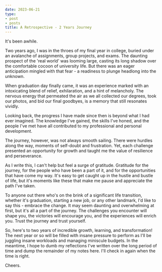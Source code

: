 ```yaml
---
date: 2023-06-21
type:
- post
- posts
title: A Retrospective - 2 Years Journey
---
```


It's been awhile.

Two years ago, I was in the throes of my final year in college, buried under an avalanche of assignments, group projects, and exams. The daunting prospect of the 'real world' was looming large, casting its long shadow over the comfortable cocoon of university life. But there was an eager anticipation mingled with that fear - a readiness to plunge headlong into the unknown.

When graduation day finally came, it was an experience marked with an intoxicating blend of relief, exhilaration, and a hint of melancholy. The nervous energy that permeated the air as we all collected our degrees, took our photos, and bid our final goodbyes, is a memory that still resonates vividly.

Looking back, the progress I have made since then is beyond what I had ever imagined. The knowledge I've gained, the skills I've honed, and the people I've met have all contributed to my professional and personal development.

The journey, however, was not always smooth sailing. There were hurdles along the way, moments of self-doubt and frustration. Yet, each challenge presented an opportunity for growth and taught me the value of resilience and perseverance. 

As I write this, I can't help but feel a surge of gratitude. Gratitude for the journey, for the people who have been a part of it, and for the opportunities that have come my way. It's easy to get caught up in the hustle and bustle of life, but it's moments like these that make me pause and appreciate the path I've taken.

To anyone out there who's on the brink of a significant life transition, whether it's graduation, starting a new job, or any other landmark, I'd like to say this - embrace the change. It may seem daunting and overwhelming at first, but it's all a part of the journey. The challenges you encounter will shape you, the victories will encourage you, and the experiences will enrich you. Trust the journey and trust yourself.

So, here's to two years of incredible growth, learning, and transformation! The next year or so will be filled with insane pressure to perform as I'll be juggling insane workloads and managing miniscule budgets. In the meantime, I hope to dumb my reflections I've written over the long period of time and dump the remainder of my notes here. I'll check in again when the time is right.

Cheers.
